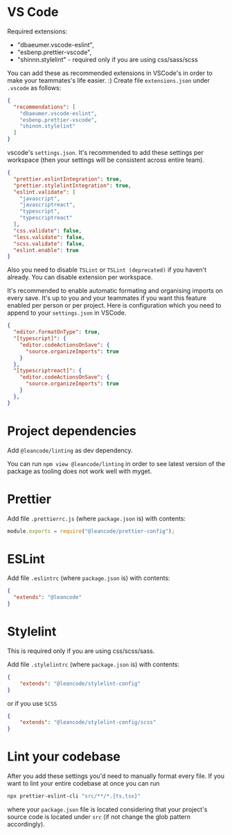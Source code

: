# VS Code

Required extensions:

- "dbaeumer.vscode-eslint",
- "esbenp.prettier-vscode",
- "shinnn.stylelint" - required only if you are using css/sass/scss

You can add these as recommended extensions in VSCode's in order to make your teammates's life easier. :)
Create file  `extensions.json` under `.vscode` as follows:

```json
{
  "recommendations": [
    "dbaeumer.vscode-eslint",
    "esbenp.prettier-vscode",
    "shinnn.stylelint"
  ]
}
```

vscode's `settings.json`. It's recommended to add these settings per workspace (then your settings will be consistent across entire team).
```json
{
  "prettier.eslintIntegration": true,
  "prettier.stylelintIntegration": true,
  "eslint.validate": [
    "javascript",
    "javascriptreact",
    "typescript",
    "typescriptreact"
  ],
  "css.validate": false,
  "less.validate": false,
  "scss.validate": false,
  "eslint.enable": true
}
```

Also you need to disable `TSLint` or `TSLint (deprecated)` if you haven't already. You can disable extension per workspace.

It's recommended to enable automatic formating and organising imports on every save. It's up to you and your teammates if you want this feature enabled per person or per project. Here is configuration which you need to append to your `settings.json` in VSCode.

```json
{
  "editor.formatOnType": true,
  "[typescript]": {
    "editor.codeActionsOnSave": {
      "source.organizeImports": true
    }
  },
  "[typescriptreact]": {
    "editor.codeActionsOnSave": {
      "source.organizeImports": true
    }
  },
}
```

# Project dependencies

Add `@leancode/linting` as dev dependency.

You can run `npm view @leancode/linting` in order to see latest version of the package as tooling does not work well with myget.

# Prettier

Add file `.prettierrc.js`  (where `package.json` is) with contents:

```js
module.exports = require("@leancode/prettier-config");
```

# ESLint

Add file `.eslintrc`  (where `package.json` is) with contents:

```json
{
  "extends": "@leancode"
}
```

# Stylelint

This is required only if you are using css/scss/sass.

Add file `.stylelintrc`  (where `package.json` is) with contents:

```json
{
    "extends": "@leancode/stylelint-config"
}
```

or if you use `SCSS`
```json
{
    "extends": "@leancode/stylelint-config/scss"
}
```

# Lint your codebase

After you add these settings you'd need to manually format every file. If you want to lint your entire codebase at once you can run
```sh
npx prettier-eslint-cli "src/**/*.{ts,tsx}"
```
where your `package.json` file is located considering that your project's source code is located under `src` (if not change the glob pattern accordingly).
